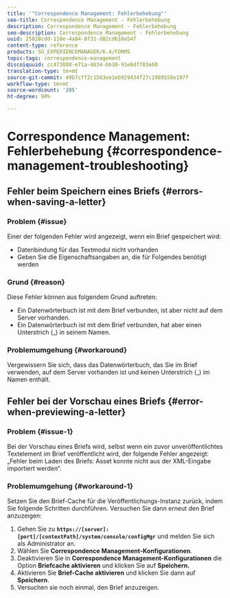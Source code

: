 ```yaml
---
title: '"Correspondence Management: Fehlerbehebung"'
seo-title: Correspondence Management - Fehlerbehebung
description: Correspondence Management - Fehlerbehebung
seo-description: Correspondence Management - Fehlerbehebung
uuid: 25828cdd-110e-4a84-8f31-d82cd610a54f
content-type: reference
products: SG_EXPERIENCEMANAGER/6.4/FORMS
topic-tags: correspondence-management
discoiquuid: cc473808-e71a-4834-bb30-91e6df783e60
translation-type: tm+mt
source-git-commit: 49b7cff2c1583ee1eb929434f27c1989558e197f
workflow-type: tm+mt
source-wordcount: '205'
ht-degree: 90%

---
```



# Correspondence Management: Fehlerbehebung {#correspondence-management-troubleshooting}

## Fehler beim Speichern eines Briefs {#errors-when-saving-a-letter}

### Problem {#issue}

Einer der folgenden Fehler wird angezeigt, wenn ein Brief gespeichert wird:

* Datenbindung für das Textmodul nicht vorhanden
* Geben Sie die Eigenschaftsangaben an, die für Folgendes benötigt werden

### Grund {#reason}

Diese Fehler können aus folgendem Grund auftreten:

* Ein Datenwörterbuch ist mit dem Brief verbunden, ist aber nicht auf dem Server vorhanden.
* Ein Datenwörterbuch ist mit dem Brief verbunden, hat aber einen Unterstrich (_) in seinem Namen.

### Problemumgehung {#workaround}

Vergewissern Sie sich, dass das Datenwörterbuch, das Sie im Brief verwenden, auf dem Server vorhanden ist und keinen Unterstrich (_) im Namen enthält.

## Fehler bei der Vorschau eines Briefs {#error-when-previewing-a-letter}

### Problem {#issue-1}

Bei der Vorschau eines Briefs wird, selbst wenn ein zuvor unveröffentlichtes Textelement im Brief veröffentlicht wird, der folgende Fehler angezeigt: „Fehler beim Laden des Briefs: Asset konnte nicht aus der XML-Eingabe importiert werden“.

### Problemumgehung {#workaround-1}

Setzen Sie den Brief-Cache für die Veröffentlichungs-Instanz zurück, indem Sie folgende Schritten durchführen. Versuchen Sie dann erneut den Brief anzuzeigen:

1. Gehen Sie zu **`https://[server]:[port]/[contextPath]/system/console/configMgr`** und melden Sie sich als Administrator an.
1. Wählen Sie **Correspondence Management-Konfigurationen**.
1. Deaktivieren Sie in **Correspondence Management-Konfigurationen** die Option **Briefcache aktivieren** und klicken Sie auf **Speichern.**
1. Aktivieren Sie **Brief-Cache aktivieren** und klicken Sie dann auf **Speichern**.
1. Versuchen sie noch einmal, den Brief anzuzeigen.

